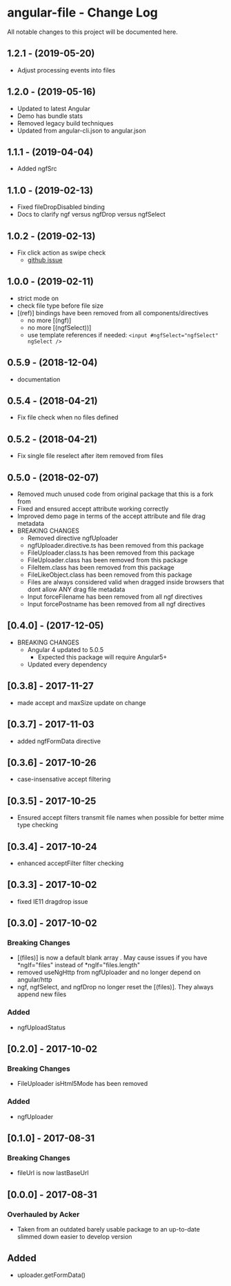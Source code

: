 # angular-file - Change Log
All notable changes to this project will be documented here.

## 1.2.1 - (2019-05-20)
- Adjust processing events into files

## 1.2.0 - (2019-05-16)
- Updated to latest Angular
- Demo has bundle stats
- Removed legacy build techniques
- Updated from angular-cli.json to angular.json

## 1.1.1 - (2019-04-04)
- Added ngfSrc

## 1.1.0 - (2019-02-13)
- Fixed fileDropDisabled binding
- Docs to clarify ngf versus ngfDrop versus ngfSelect

## 1.0.2 - (2019-02-13)
- Fix click action as swipe check
  - [github issue](https://github.com/AckerApple/angular-file/issues/44)

## 1.0.0 - (2019-02-11)
- strict mode on
- check file type before file size
- [(ref)] bindings have been removed from all components/directives
  - no more [(ngf)]
  - no more [(ngfSelect))]
  - use template references if needed: `<input #ngfSelect="ngfSelect" ngSelect />`

## 0.5.9 - (2018-12-04)
- documentation

## 0.5.4 - (2018-04-21)
- Fix file check when no files defined

## 0.5.2 - (2018-04-21)
- Fix single file reselect after item removed from files

## 0.5.0 - (2018-02-07)
- Removed much unused code from original package that this is a fork from
- Fixed and ensured accept attribute working correctly
- Improved demo page in terms of the accept attribute and file drag metadata
- BREAKING CHANGES
  - Removed directive ngfUploader
  - ngfUploader.directive.ts has been removed from this package
  - FileUploader.class.ts has been removed from this package
  - FileUploader.class has been removed from this package
  - FileItem.class has been removed from this package
  - FileLikeObject.class has been removed from this package
  - Files are always considered valid when dragged inside browsers that dont allow ANY drag file metadata
  - Input forceFilename has been removed from all ngf directives
  - Input forcePostname has been removed from all ngf directives

## [0.4.0] - (2017-12-05)
- BREAKING CHANGES
  - Angular 4 updated to 5.0.5
    - Expected this package will require Angular5+
  - Updated every dependency

## [0.3.8] - 2017-11-27
- made accept and maxSize update on change

## [0.3.7] - 2017-11-03
- added ngfFormData directive

## [0.3.6] - 2017-10-26
- case-insensative accept filtering

## [0.3.5] - 2017-10-25
- Ensured accept filters transmit file names when possible for better mime type checking

## [0.3.4] - 2017-10-24
- enhanced acceptFilter filter checking

## [0.3.3] - 2017-10-02
- fixed IE11 dragdrop issue

## [0.3.0] - 2017-10-02
### Breaking Changes
- [(files)] is now a default blank array . May cause issues if you have *ngIf="files" instead of *ngIf="files.length"
- removed useNgHttp from ngfUploader and no longer depend on angular/http
- ngf, ngfSelect, and ngfDrop no longer reset the [(files)]. They always append new files
### Added
- ngfUploadStatus

## [0.2.0] - 2017-10-02
### Breaking Changes
- FileUploader isHtml5Mode has been removed
### Added
- ngfUploader

## [0.1.0] - 2017-08-31
### Breaking Changes
- fileUrl is now lastBaseUrl

## [0.0.0] - 2017-08-31
### Overhauled by Acker
- Taken from an outdated barely usable package to an up-to-date slimmed down easier to develop version
## Added
- uploader.getFormData()

